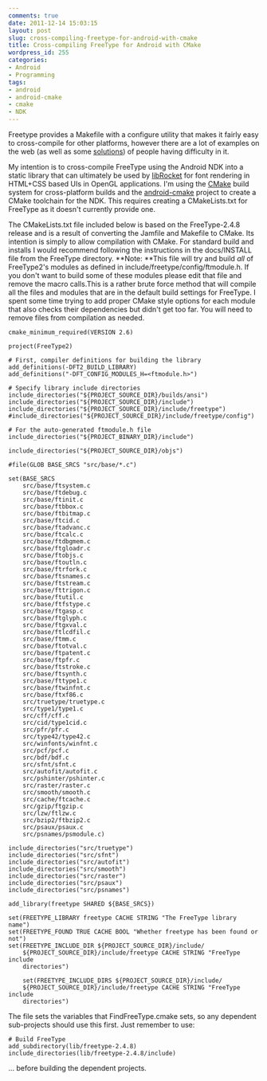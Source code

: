 ```yaml
---
comments: true
date: 2011-12-14 15:03:15
layout: post
slug: cross-compiling-freetype-for-android-with-cmake
title: Cross-compiling FreeType for Android with CMake
wordpress_id: 255
categories:
- Android
- Programming
tags:
- android
- android-cmake
- cmake
- NDK
---
```


Freetype provides a Makefile with a configure utility that makes it fairly easy to cross-compile for other platforms, however there are a lot of examples on the web (as well as some [solutions](http://zarprime.blogspot.com/2006/08/how-to-cross-compile-freetype.html)) of people having difficulty in it.

My intention is to cross-compile FreeType using the Android NDK into a static library that can ultimately be used by [libRocket](http://librocket.com) for font rendering in HTML+CSS based UIs in OpenGL applications. I'm using the [CMake](http://cmake.org/) build system for cross-platform builds and the [android-cmake](http://android-cmake.googlecode.com) project to create a CMake toolchain for the NDK. This requires creating a CMakeLists.txt for FreeType as it doesn't currently provide one.

The CMakeLists.txt file included below is based on the FreeType-2.4.8 release and is a result of converting the Jamfile and Makefile to CMake. Its intention is simply to allow compilation with CMake. For standard build and installs I would recommend following the instructions in the docs/INSTALL file from the FreeType directory. **Note: **This file will try and build *all* of FreeType2's modules as defined in include/freetype/config/ftmodule.h. If you don't want to build some of these modules please edit that file and remove the macro calls.This is a rather brute force method that will compile all the files and modules that are in the default build settings for FreeType. I spent some time trying to add proper CMake style options for each module that also checks their dependencies but didn't get too far. You will need to remove files from compilation as needed.

    
    cmake_minimum_required(VERSION 2.6)
    
    project(FreeType2)
    
    # First, compiler definitions for building the library
    add_definitions(-DFT2_BUILD_LIBRARY)
    add_definitions("-DFT_CONFIG_MODULES_H=<ftmodule.h>")
    
    # Specify library include directories
    include_directories("${PROJECT_SOURCE_DIR}/builds/ansi")
    include_directories("${PROJECT_SOURCE_DIR}/include")
    include_directories("${PROJECT_SOURCE_DIR}/include/freetype")
    #include_directories("${PROJECT_SOURCE_DIR}/include/freetype/config")
    
    # For the auto-generated ftmodule.h file
    include_directories("${PROJECT_BINARY_DIR}/include")
    
    include_directories("${PROJECT_SOURCE_DIR}/objs")
    
    #file(GLOB BASE_SRCS "src/base/*.c")
    
    set(BASE_SRCS
        src/base/ftsystem.c
        src/base/ftdebug.c
        src/base/ftinit.c
        src/base/ftbbox.c
        src/base/ftbitmap.c
        src/base/ftcid.c
        src/base/ftadvanc.c
        src/base/ftcalc.c
        src/base/ftdbgmem.c
        src/base/ftgloadr.c
        src/base/ftobjs.c
        src/base/ftoutln.c
        src/base/ftrfork.c
        src/base/ftsnames.c
        src/base/ftstream.c
        src/base/fttrigon.c
        src/base/ftutil.c
        src/base/ftfstype.c
        src/base/ftgasp.c
        src/base/ftglyph.c
        src/base/ftgxval.c
        src/base/ftlcdfil.c
        src/base/ftmm.c
        src/base/ftotval.c
        src/base/ftpatent.c
        src/base/ftpfr.c
        src/base/ftstroke.c
        src/base/ftsynth.c
        src/base/fttype1.c
        src/base/ftwinfnt.c
        src/base/ftxf86.c
        src/truetype/truetype.c
        src/type1/type1.c
        src/cff/cff.c
        src/cid/type1cid.c
        src/pfr/pfr.c
        src/type42/type42.c
        src/winfonts/winfnt.c
        src/pcf/pcf.c
        src/bdf/bdf.c
        src/sfnt/sfnt.c
        src/autofit/autofit.c
        src/pshinter/pshinter.c
        src/raster/raster.c
        src/smooth/smooth.c
        src/cache/ftcache.c
        src/gzip/ftgzip.c
        src/lzw/ftlzw.c
        src/bzip2/ftbzip2.c
        src/psaux/psaux.c
        src/psnames/psmodule.c)
    
    include_directories("src/truetype")
    include_directories("src/sfnt")
    include_directories("src/autofit")
    include_directories("src/smooth")
    include_directories("src/raster")
    include_directories("src/psaux")
    include_directories("src/psnames")
    
    add_library(freetype SHARED ${BASE_SRCS})
    
    set(FREETYPE_LIBRARY freetype CACHE STRING "The FreeType library name")
    set(FREETYPE_FOUND TRUE CACHE BOOL "Whether freetype has been found or not")
    set(FREETYPE_INCLUDE_DIR ${PROJECT_SOURCE_DIR}/include/
        ${PROJECT_SOURCE_DIR}/include/freetype CACHE STRING "FreeType include
        directories")
    
        set(FREETYPE_INCLUDE_DIRS ${PROJECT_SOURCE_DIR}/include/
        ${PROJECT_SOURCE_DIR}/include/freetype CACHE STRING "FreeType include
        directories")


The file sets the variables that FindFreeType.cmake sets, so any dependent sub-projects should use this first. Just remember to use:

    
    # Build FreeType
    add_subdirectory(lib/freetype-2.4.8)
    include_directories(lib/freetype-2.4.8/include)


... before building the dependent projects.
